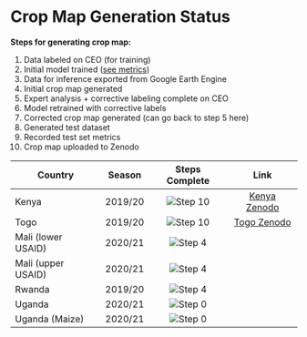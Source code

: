 # Crop Map Generation Status

**Steps for generating crop map:**
1. Data labeled on CEO (for training)
2. Initial model trained ([see metrics](data/model_metrics.json))
3. Data for inference exported from Google Earth Engine
4. Initial crop map generated
5. Expert analysis + corrective labeling complete on CEO
6. Model retrained with corrective labels
7. Corrected crop map generated (can go back to step 5 here)
8. Generated test dataset
9. Recorded test set metrics
10. Crop map uploaded to Zenodo

[Step 0]: https://progress-bar.dev/0/?scale=10&suffix=/10&width=400
[Step 1]: https://progress-bar.dev/1/?scale=10&suffix=/10&width=400
[Step 2]: https://progress-bar.dev/2/?scale=10&suffix=/10&width=400
[Step 3]: https://progress-bar.dev/3/?scale=10&suffix=/10&width=400
[Step 4]: https://progress-bar.dev/4/?scale=10&suffix=/10&width=400
[Step 5]: https://progress-bar.dev/5/?scale=10&suffix=/10&width=400
[Step 6]: https://progress-bar.dev/6/?scale=10&suffix=/10&width=400
[Step 7]: https://progress-bar.dev/7/?scale=10&suffix=/10&width=400
[Step 8]: https://progress-bar.dev/8/?scale=10&suffix=/10&width=400
[Step 9]: https://progress-bar.dev/9/?scale=10&suffix=/10&width=400
[Step 10]: https://progress-bar.dev/10/?scale=10&suffix=/10&width=400

[Kenya Zenodo]: https://zenodo.org/record/4271144#.YK07oJNKhTZ
[Togo Zenodo]: https://zenodo.org/record/3836629#.YK08FJNKhTY

|Country            |Season         |Steps Complete |Link   |
|---                |:---:          |:---:          |:---:  |
|Kenya              |2019/20        |![Step 10]     |[Kenya Zenodo]   |
|Togo               |2019/20        |![Step 10]     |[Togo Zenodo]   |
|Mali (lower USAID) |2020/21        |![Step 4]      |       |
|Mali (upper USAID) |2020/21        |![Step 4]      |       |
|Rwanda             |2019/20        |![Step 4]      |       |
|Uganda             |2020/21        |![Step 0]      |       |
|Uganda (Maize)     |2020/21        |![Step 0]      |       |
